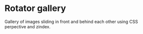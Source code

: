 # Rotator gallery

Gallery of images sliding in front and behind each other using CSS perpective
and zindex.

